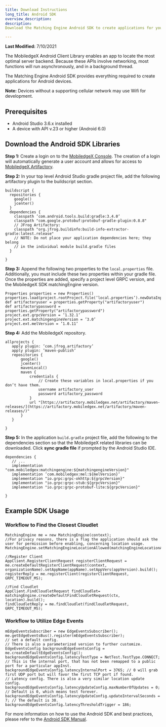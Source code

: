 ```yaml
---
title: Download Instructions
long_title: Android SDK
overview_description: 
description: 
Download the Matching Engine Android SDK to create applications for your device

---
```


**Last Modified:** 7/10/2021

The MobiledgeX Android Client Library enables an app to locate the most optimal server backend. Because these APIs involve networking, most functions will run asynchronously, and in a background thread.

The Matching Engine Android SDK provides everything required to create applications for Android devices.  

**Note:** Devices without a supporting cellular network may use Wifi for development.

## Prerequisites

- Android Studio 3.6.x installed  
- A device with API v.23 or higher (Android 6.0)

## Download the Android SDK Libraries

**Step 1:** Create a login on to the [MobiledgeX Console](https://console.mobiledgex.net). The creation of a login will automatically generate a user account and allows for access to [MobiledgeX Artifactory](https://artifactory.mobiledgex.net).  

**Step 2:** In your top level Android Studio gradle project file, add the following artifactory plugin to the buildscript section.  

```
buildscript {
  repositories {
    google()
    jcenter()
  }
  dependencies {
    classpath ’com.android.tools.build:gradle:3.4.0’
    classpath "com.google.protobuf:protobuf-gradle-plugin:0.8.8"
    // JFrog Artifactory:
    classpath "org.jfrog.buildinfo:build-info-extractor-gradle:latest.release"
    // NOTE: Do not place your application dependencies here; they belong
    // in the individual module build.gradle files
  }

}
```

**Step 3:** Append the following two properties to the  `local.properties` file. Additionally, you must include these two properties within your gradle file. Once the properties are added, specify a project level GRPC version, and the MobiledgeX SDK matchingEngine version.  

```
Properties properties = new Properties()
properties.load(project.rootProject.file(’local.properties’).newDataInputStream())
def artifactoryuser = properties.getProperty("artifactoryuser")
def artifactorypassword = properties.getProperty("artifactorypassword")
project.ext.grpcVersion = ’1.32.1’
project.ext.matchingengineVersion = ’3.0’
project.ext.melVersion = ’1.0.11’
```

**Step 4:** Add the MobiledgeX repository.  

```
allprojects {
   apply plugin: ’com.jfrog.artifactory’
   apply plugin: ’maven-publish’
   repositories {
       google()
       jcenter()
       mavenLocal()
       maven {
           credentials {
               // Create these variables in local.properties if you don’t have them.
               username artifactory_user
               password artifactory_password
           }
           url "[https://artifactory.mobiledgex.net/artifactory/maven-releases/](https://artifactory.mobiledgex.net/artifactory/maven-releases/)"
       }
   }

}
```

**Step 5:** In the application `build.gradle` project file, add the following to the dependencies section so that the MobiledgeX related libraries can be downloaded. Click **sync gradle file** if prompted by the Android Studio IDE.  

```
dependencies {
   // ...
   implementation "com.mobiledgex:matchingengine:${matchingengineVersion}"
   implementation ’com.mobiledgex:mel:${melVersion}’
   implementation "io.grpc:grpc-okhttp:${grpcVersion}"
   implementation "io.grpc:grpc-stub:${grpcVersion}"
   implementation "io.grpc:grpc-protobuf-lite:${grpcVersion}"

}
```

## Example SDK Usage

### Workflow to Find the Closest Cloudlet

```
MatchingEngine me = new MatchingEngine(context); 
//For privacy reasons, there is a flag the application should ask the user for permission before enabling, concerning location usage. 
MatchingEngine.setMatchingEngineLocationAllowed(matchingEngineLocationAllowed);

//Register Client
AppClient.RegisterClientRequest registerClientRequest = me.createDefaultRegisterClientRequest(context, organizationName).setAppName(appName).setAppVers(appVersion).build();      
registerReply = me.registerClient(registerClientRequest, GRPC_TIMEOUT_MS);

//Find Cloudlet 
AppClient.FindCloudletRequest findCloudlet= matchingEngine.createDefaultFindCloudletRequest(ctx, location).build();
findCloudletReply = me.findCloudlet(findCloudletRequest, GRPC_TIMEOUT_MS);
```

### Workflow to Utilize Edge Events

```
mEdgeEventsSubscriber = new EdgeEventsSubscriber(); me.getEdgeEventsBus().register(mEdgeEventsSubscriber);
// set a default config.
// There is also a parameterized version to further customize.
EdgeEventsConfig backgroundEdgeEventsConfig = me.createDefaultEdgeEventsConfig();
backgroundEdgeEventsConfig.latencyTestType = NetTest.TestType.CONNECT;
// This is the internal port, that has not been remapped to a public port for a particular appInst.
backgroundEdgeEventsConfig.latencyInternalPort = 3765; // 0 will grab first UDP port but will favor the first TCP port if found.
// Latency config. There is also a very similar location update config.
backgroundEdgeEventsConfig.latencyUpdateConfig.maxNumberOfUpdates = 0; // Default is 0, which means test forever.
backgroundEdgeEventsConfig.latencyUpdateConfig.updateIntervalSeconds = 7; // The default is 30.
backgroundEdgeEventsConfig.latencyThresholdTrigger = 186;
```

For more information on how to use the Android SDK and best practices, please refer to the [Android SDK Manual](https://mobiledgex.github.io/edge-cloud-sdk-android/).  


